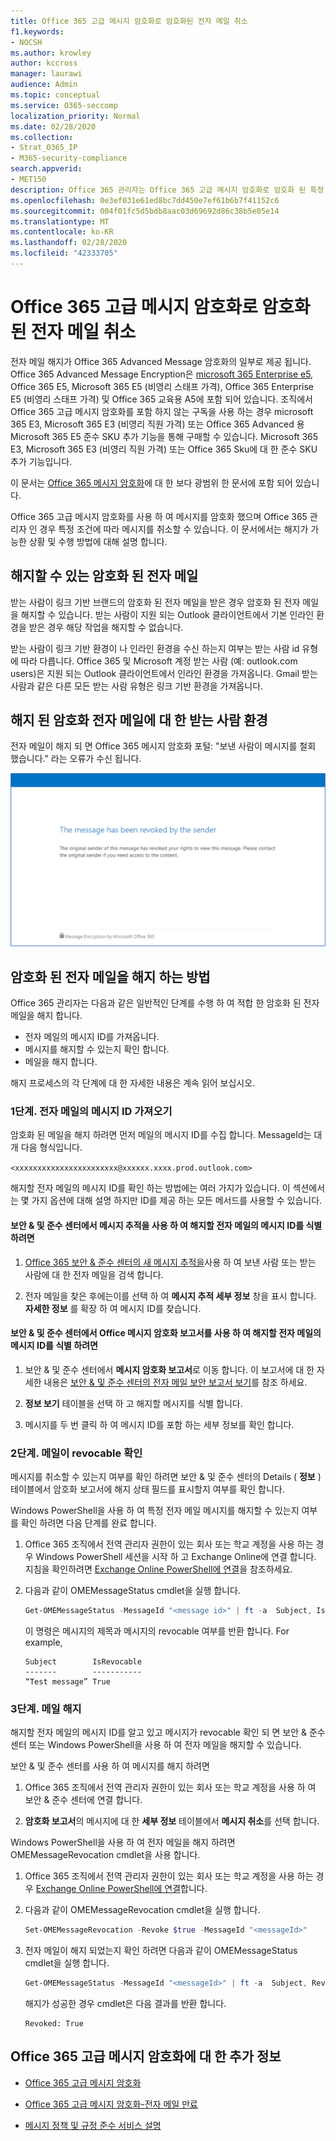 ```yaml
---
title: Office 365 고급 메시지 암호화로 암호화된 전자 메일 취소
f1.keywords:
- NOCSH
ms.author: krowley
author: kccross
manager: laurawi
audience: Admin
ms.topic: conceptual
ms.service: O365-seccomp
localization_priority: Normal
ms.date: 02/28/2020
ms.collection:
- Strat_O365_IP
- M365-security-compliance
search.appverid:
- MET150
description: Office 365 관리자는 Office 365 고급 메시지 암호화로 암호화 된 특정 전자 메일을 해지할 수 있습니다.
ms.openlocfilehash: 0e3ef031e61ed8bc7dd450e7ef61b6b7f41152c6
ms.sourcegitcommit: 004f01fc5d5bdb8aac03d69692d86c38b5e05e14
ms.translationtype: MT
ms.contentlocale: ko-KR
ms.lasthandoff: 02/28/2020
ms.locfileid: "42333705"
---
```

# <a name="revoke-email-encrypted-by-office-365-advanced-message-encryption"></a>Office 365 고급 메시지 암호화로 암호화된 전자 메일 취소

전자 메일 해지가 Office 365 Advanced Message 암호화의 일부로 제공 됩니다. Office 365 Advanced Message Encryption은 [microsoft 365 Enterprise e5](https://www.microsoft.com/microsoft-365/enterprise/home), Office 365 E5, Microsoft 365 E5 (비영리 스태프 가격), Office 365 Enterprise E5 (비영리 스태프 가격) 및 Office 365 교육용 A5에 포함 되어 있습니다. 조직에서 Office 365 고급 메시지 암호화를 포함 하지 않는 구독을 사용 하는 경우 microsoft 365 E3, Microsoft 365 E3 (비영리 직원 가격) 또는 Office 365 Advanced 용 Microsoft 365 E5 준수 SKU 추가 기능을 통해 구매할 수 있습니다. Microsoft 365 E3, Microsoft 365 E3 (비영리 직원 가격) 또는 Office 365 Sku에 대 한 준수 SKU 추가 기능입니다.

이 문서는 [Office 365 메시지 암호화](ome.md)에 대 한 보다 광범위 한 문서에 포함 되어 있습니다.

Office 365 고급 메시지 암호화를 사용 하 여 메시지를 암호화 했으며 Office 365 관리자 인 경우 특정 조건에 따라 메시지를 취소할 수 있습니다. 이 문서에서는 해지가 가능한 상황 및 수행 방법에 대해 설명 합니다.
  
## <a name="encrypted-emails-that-you-can-revoke"></a>해지할 수 있는 암호화 된 전자 메일

받는 사람이 링크 기반 브랜드의 암호화 된 전자 메일을 받은 경우 암호화 된 전자 메일을 해지할 수 있습니다. 받는 사람이 지원 되는 Outlook 클라이언트에서 기본 인라인 환경을 받은 경우 해당 작업을 해지할 수 없습니다.

받는 사람이 링크 기반 환경이 나 인라인 환경을 수신 하는지 여부는 받는 사람 id 유형에 따라 다릅니다. Office 365 및 Microsoft 계정 받는 사람 (예: outlook.com users)은 지원 되는 Outlook 클라이언트에서 인라인 환경을 가져옵니다. Gmail 받는 사람과 같은 다른 모든 받는 사람 유형은 링크 기반 환경을 가져옵니다.

## <a name="recipient-experience-for-revoked-encrypted-emails"></a>해지 된 암호화 전자 메일에 대 한 받는 사람 환경

전자 메일이 해지 되 면 Office 365 메시지 암호화 포털: "보낸 사람이 메시지를 철회 했습니다." 라는 오류가 수신 됩니다.

![암호화 된 전자 메일을 해지 한 것을 보여 주는 스크린샷](../media/revoked-encrypted-email.png)

## <a name="how-to-revoke-an-encrypted-email"></a>암호화 된 전자 메일을 해지 하는 방법

Office 365 관리자는 다음과 같은 일반적인 단계를 수행 하 여 적합 한 암호화 된 전자 메일을 해지 합니다.

- 전자 메일의 메시지 ID를 가져옵니다.
- 메시지를 해지할 수 있는지 확인 합니다.
- 메일을 해지 합니다.

해지 프로세스의 각 단계에 대 한 자세한 내용은 계속 읽어 보십시오.

### <a name="step-1-obtain-the-message-id-of-the-email"></a>1단계. 전자 메일의 메시지 ID 가져오기

암호화 된 메일을 해지 하려면 먼저 메일의 메시지 ID를 수집 합니다. MessageId는 대개 다음 형식입니다.

`<xxxxxxxxxxxxxxxxxxxxxxx@xxxxxx.xxxx.prod.outlook.com>`  

해지할 전자 메일의 메시지 ID를 확인 하는 방법에는 여러 가지가 있습니다. 이 섹션에서는 몇 가지 옵션에 대해 설명 하지만 ID를 제공 하는 모든 메서드를 사용할 수 있습니다.

#### <a name="to-identify-the-message-id-of-the-email-you-want-to-revoke-by-using-message-trace-in-the-security-amp-compliance-center"></a>보안 &amp; 및 준수 센터에서 메시지 추적을 사용 하 여 해지할 전자 메일의 메시지 ID를 식별 하려면

1. [Office 365 보안 & 준수 센터의 새 메시지 추적을](https://blogs.technet.microsoft.com/exchange/2018/05/02/new-message-trace-in-office-365-security-compliance-center/)사용 하 여 보낸 사람 또는 받는 사람에 대 한 전자 메일을 검색 합니다.

2. 전자 메일을 찾은 후에는이를 선택 하 여 **메시지 추적 세부 정보** 창을 표시 합니다. **자세한 정보** 를 확장 하 여 메시지 ID를 찾습니다.

#### <a name="to-identify-the-message-id-of-the-email-you-want-to-revoke-by-using-office-message-encryption-reports-in-the-security-amp-compliance-center"></a>보안 &amp; 및 준수 센터에서 Office 메시지 암호화 보고서를 사용 하 여 해지할 전자 메일의 메시지 ID를 식별 하려면

1. 보안 &amp; 및 준수 센터에서 **메시지 암호화 보고서**로 이동 합니다. 이 보고서에 대 한 자세한 내용은 [보안 &amp; 및 준수 센터의 전자 메일 보안 보고서 보기](../security/office-365-security/view-email-security-reports.md)를 참조 하세요.

2. **정보 보기** 테이블을 선택 하 고 해지할 메시지를 식별 합니다.

3. 메시지를 두 번 클릭 하 여 메시지 ID를 포함 하는 세부 정보를 확인 합니다.

### <a name="step-2-verify-that-the-mail-is-revocable"></a>2단계. 메일이 revocable 확인

메시지를 취소할 수 있는지 여부를 확인 하려면 보안 &amp; 및 준수 센터의 Details ( **정보** ) 테이블에서 암호화 보고서에 해지 상태 필드를 표시할지 여부를 확인 합니다.

Windows PowerShell을 사용 하 여 특정 전자 메일 메시지를 해지할 수 있는지 여부를 확인 하려면 다음 단계를 완료 합니다.

1. Office 365 조직에서 전역 관리자 권한이 있는 회사 또는 학교 계정을 사용 하는 경우 Windows PowerShell 세션을 시작 하 고 Exchange Online에 연결 합니다. 지침을 확인하려면 [Exchange Online PowerShell에 연결](https://aka.ms/exopowershell)을 참조하세요.

2. 다음과 같이 OMEMessageStatus cmdlet을 실행 합니다.

     ```powershell
     Get-OMEMessageStatus -MessageId "<message id>" | ft -a  Subject, IsRevocable
     ```

   이 명령은 메시지의 제목과 메시지의 revocable 여부를 반환 합니다. For example,

     ```text
     Subject        IsRevocable
     -------        -----------
     “Test message” True
     ```

### <a name="step-3-revoke-the-mail"></a>3단계. 메일 해지

해지할 전자 메일의 메시지 ID를 알고 있고 메시지가 revocable 확인 되 면 보안 &amp; 준수 센터 또는 Windows PowerShell을 사용 하 여 전자 메일을 해지할 수 있습니다.

보안 &amp; 및 준수 센터를 사용 하 여 메시지를 해지 하려면

1. Office 365 조직에서 전역 관리자 권한이 있는 회사 또는 학교 계정을 사용 하 여 보안 & 준수 센터에 연결 합니다.

2. **암호화 보고서**의 메시지에 대 한 **세부 정보** 테이블에서 **메시지 취소**를 선택 합니다.

Windows PowerShell을 사용 하 여 전자 메일을 해지 하려면 OMEMessageRevocation cmdlet을 사용 합니다.

1. Office 365 조직에서 전역 관리자 권한이 있는 회사 또는 학교 계정을 사용 하는 경우 [Exchange Online PowerShell에 연결](https://aka.ms/exopowershell)합니다.

2. 다음과 같이 OMEMessageRevocation cmdlet을 실행 합니다.

    ```powershell
    Set-OMEMessageRevocation -Revoke $true -MessageId "<messageId>"
    ```

3. 전자 메일이 해지 되었는지 확인 하려면 다음과 같이 OMEMessageStatus cmdlet을 실행 합니다.

    ```powershell
    Get-OMEMessageStatus -MessageId "<messageId>" | ft -a  Subject, Revoked
    ```

    해지가 성공한 경우 cmdlet은 다음 결과를 반환 합니다.  

     ```text
     Revoked: True
     ```

## <a name="more-information-about-office-365-advanced-message-encryption"></a>Office 365 고급 메시지 암호화에 대 한 추가 정보

- [Office 365 고급 메시지 암호화](ome-advanced-message-encryption.md)

- [Office 365 고급 메시지 암호화-전자 메일 만료](ome-advanced-expiration.md)

- [메시지 정책 및 규정 준수 서비스 설명](https://docs.microsoft.com/office365/servicedescriptions/exchange-online-service-description/message-policy-and-compliance)
